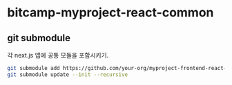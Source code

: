 # bitcamp-myproject-react-common

## git submodule

각 next.js 앱에 공통 모듈을 포함시키기.

```bash
git submodule add https://github.com/your-org/myproject-frontend-react-common common
git submodule update --init --recursive
```
